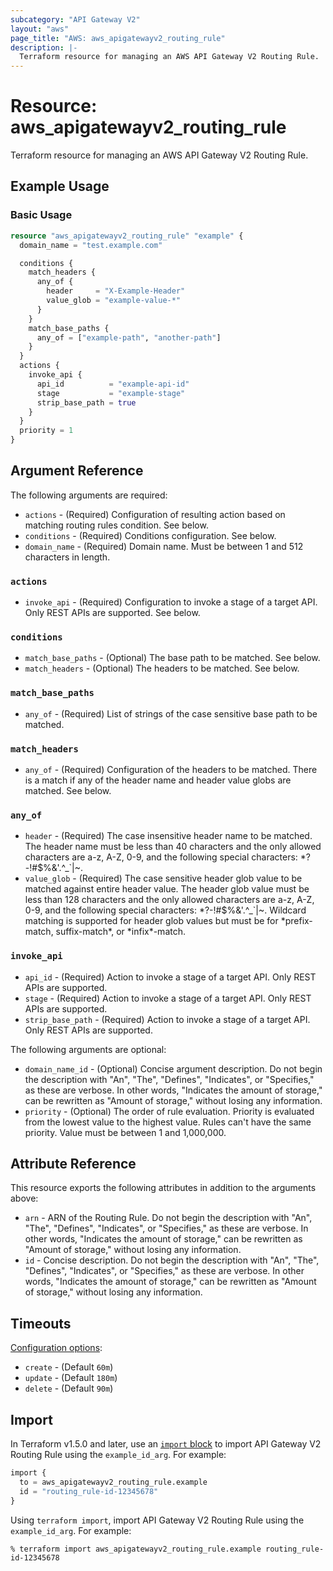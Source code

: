 ```yaml
---
subcategory: "API Gateway V2"
layout: "aws"
page_title: "AWS: aws_apigatewayv2_routing_rule"
description: |-
  Terraform resource for managing an AWS API Gateway V2 Routing Rule.
---
```


# Resource: aws_apigatewayv2_routing_rule

Terraform resource for managing an AWS API Gateway V2 Routing Rule.

## Example Usage

### Basic Usage

```terraform
resource "aws_apigatewayv2_routing_rule" "example" {
  domain_name = "test.example.com"

  conditions {
    match_headers {
      any_of {
        header     = "X-Example-Header"
        value_glob = "example-value-*"
      }
    }
    match_base_paths {
      any_of = ["example-path", "another-path"]
    }
  }
  actions {
    invoke_api {
      api_id          = "example-api-id"
      stage           = "example-stage"
      strip_base_path = true
    }
  }
  priority = 1
}
```

## Argument Reference

The following arguments are required:

* `actions` - (Required) Configuration of resulting action based on matching routing rules condition. See below.
* `conditions` - (Required) Conditions configuration. See below.
* `domain_name` - (Required) Domain name. Must be between 1 and 512 characters in length.

### `actions`

* `invoke_api` - (Required) Configuration to invoke a stage of a target API. Only REST APIs are supported. See below.

### `conditions`

* `match_base_paths` - (Optional) The base path to be matched. See below.
* `match_headers` - (Optional) The headers to be matched. See below.

### `match_base_paths`

* `any_of` - (Required) List of strings of the case sensitive base path to be matched.

### `match_headers`

* `any_of` - (Required) Configuration of the headers to be matched. There is a match if any of the header name and header value globs are matched. See below.

### `any_of`

* `header` - (Required) The case insensitive header name to be matched. The header name must be less than 40 characters and the only allowed characters are a-z, A-Z, 0-9, and the following special characters: *?-!#$%&'.^_`|~.
* `value_glob` - (Required) The case sensitive header glob value to be matched against entire header value. The header glob value must be less than 128 characters and the only allowed characters are a-z, A-Z, 0-9, and the following special characters: \*?-!#$%&'.^_`|~. Wildcard matching is supported for header glob values but must be for \*prefix-match, suffix-match*, or \*infix*-match.

### `invoke_api`

* `api_id` - (Required) Action to invoke a stage of a target API. Only REST APIs are supported.
* `stage` - (Required) Action to invoke a stage of a target API. Only REST APIs are supported.
* `strip_base_path` - (Required) Action to invoke a stage of a target API. Only REST APIs are supported.

The following arguments are optional:

* `domain_name_id` - (Optional) Concise argument description. Do not begin the description with "An", "The", "Defines", "Indicates", or "Specifies," as these are verbose. In other words, "Indicates the amount of storage," can be rewritten as "Amount of storage," without losing any information.
* `priority` - (Optional) The order of rule evaluation. Priority is evaluated from the lowest value to the highest value. Rules can't have the same priority. Value must be between 1 and 1,000,000.

## Attribute Reference

This resource exports the following attributes in addition to the arguments above:

* `arn` - ARN of the Routing Rule. Do not begin the description with "An", "The", "Defines", "Indicates", or "Specifies," as these are verbose. In other words, "Indicates the amount of storage," can be rewritten as "Amount of storage," without losing any information.
* `id` - Concise description. Do not begin the description with "An", "The", "Defines", "Indicates", or "Specifies," as these are verbose. In other words, "Indicates the amount of storage," can be rewritten as "Amount of storage," without losing any information.

## Timeouts

[Configuration options](https://developer.hashicorp.com/terraform/language/resources/syntax#operation-timeouts):

* `create` - (Default `60m`)
* `update` - (Default `180m`)
* `delete` - (Default `90m`)

## Import

In Terraform v1.5.0 and later, use an [`import` block](https://developer.hashicorp.com/terraform/language/import) to import API Gateway V2 Routing Rule using the `example_id_arg`. For example:

```terraform
import {
  to = aws_apigatewayv2_routing_rule.example
  id = "routing_rule-id-12345678"
}
```

Using `terraform import`, import API Gateway V2 Routing Rule using the `example_id_arg`. For example:

```console
% terraform import aws_apigatewayv2_routing_rule.example routing_rule-id-12345678
```
